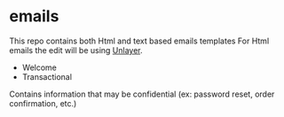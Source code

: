 # emails

This repo contains both Html and text based emails templates
For Html emails the edit will be using [Unlayer](https://unlayer.com/).

-	Welcome
-	Transactional
  
  Contains information that may be confidential (ex: password reset, order confirmation, etc.)
